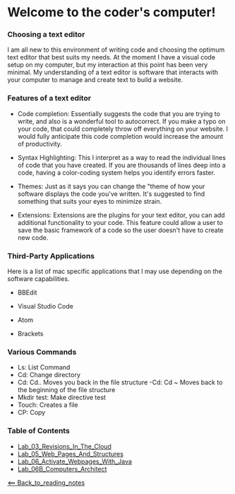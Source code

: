 # Welcome to the coder's computer!

### Choosing a text editor
I am all new to this environment of writing code and choosing the optimum text editor that best suits my needs. At the moment I have a visual code setup on my computer, but my interaction at this point has been very minimal. My understanding of a text editor is software that interacts with your computer to manage and create text to build a website.

### Features of a text editor
- Code completion: Essentially suggests the code that you are trying to write, and also is a wonderful tool to autocorrect. If you make a typo on your code, that could completely throw off everything on your website. I would fully anticipate this code completion would increase the amount of productivity.

- Syntax Highlighting: This I interpret as a way to read the individual lines of code that you have created. If you are thousands of lines deep into a code, having a color-coding system helps you identify errors faster.

- Themes: Just as it says you can change the "theme of how your software displays the code you've written. It's suggested to find something that suits your eyes to minimize strain. 

- Extensions: Extensions are the plugins for your text editor, you can add additional functionality to your code. This feature could allow a user to save the basic framework of a code so the user doesn't have to create new code.

### Third-Party Applications
Here is a list of mac specific applications that I may use depending on the software capabilities. 
- BBEdit

- Visual Studio Code

- Atom

- Brackets


### Various Commands
- Ls: List Command
- Cd: Change directory
- Cd: Cd.. Moves you back in the file structure 
-Cd: Cd ~ Moves back to the beginning of the file structure 
- Mkdir test: Make directive test
- Touch: Creates a file
- CP: Copy

### Table of Contents
- [Lab_03_Revisions_In_The_Cloud](Lab03RevisionsInTheCloud.md)
- [Lab_05_Web_Pages_And_Structures](Lab05WebPagesAndStructures.md)
- [Lab_06_Activate_Webpages_With_Java](Lab06ActivateWebPageWithJava.md)
- [Lab_06B_Computers_Architect](Lab06BComputersArchitect.md)

[<== Back_to_reading_notes](https://jtaisey389.github.io/reading-notes/)
